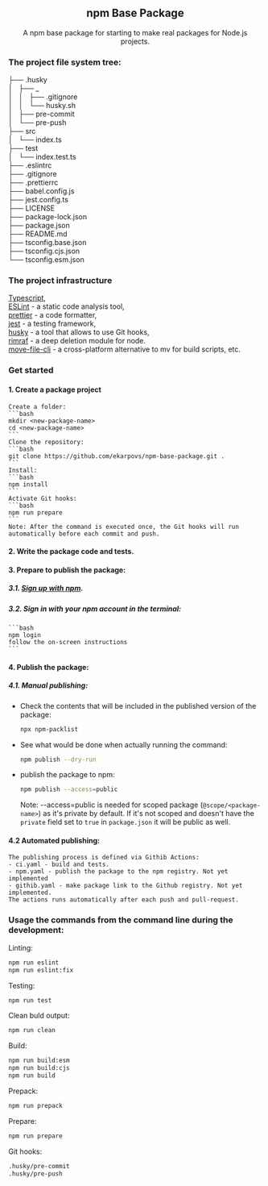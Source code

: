 <div align="center">

## npm Base Package

A npm base package for starting to make real packages for Node.js projects.

</div>


### The project file system tree:

├── .husky  
│   ├── _  
│   │   ├── .gitignore  
│   │   └── husky.sh  
│   ├── pre-commit  
│   └── pre-push  
├── src  
│   └── index.ts  
├── test  
│   └── index.test.ts  
├── .eslintrc  
├── .gitignore  
├── .prettierrc  
├── babel.config.js  
├── jest.config.ts  
├── LICENSE  
├── package-lock.json  
├── package.json  
├── README.md  
├── tsconfig.base.json  
├── tsconfig.cjs.json  
└── tsconfig.esm.json  

### The project infrastructure

[Typescript](http://www.typescriptlang.org/),  
[ESLint](https://www.npmjs.com/package/eslint) - a static code analysis tool,     
[prettier](https://www.npmjs.com/package/prettier) - a code formatter,  
[jest](https://www.npmjs.com/package/jest) - a testing framework,  
[husky](https://www.npmjs.com/package/husky) - a tool that allows to use Git hooks,  
[rimraf](https://www.npmjs.com/package/rimraf) - a deep deletion module for node.  
[move-file-cli](https://www.npmjs.com/package/move-file-cli) - a cross-platform alternative to mv for build scripts, etc.  

### Get started
#### 1. Create a package project

    Create a folder:
    ```bash
    mkdir <new-package-name>
    cd <new-package-name>
    ```
    Clone the repository:
    ```bash
    git clone https://github.com/ekarpovs/npm-base-package.git .
    ```
    Install:
    ```bash
    npm install
    ```
    Activate Git hooks:
    ```bash
    npm run prepare
    ```
    Note: After the command is executed once, the Git hooks will run automatically before each commit and push.

#### 2. Write the package code and tests.
#### 3. Prepare to publish the package: 
##### 3.1. [Sign up with npm](https://www.npmjs.com/signup).
##### 3.2. Sign in with your npm account in the terminal:
    ```bash
    npm login 
    follow the on-screen instructions
    ```
#### 4. Publish the package:
##### 4.1. Manual publishing:
 - Check the contents that will be included in the published version of the package:
    ```bash
    npx npm-packlist
    ```
 - See what would be done when actually running the command:
    ```bash
    npm publish --dry-run
    ```
 - publish the package to npm:
    ```bash
    npm publish --access=public
    ```
    Note: --access=public is needed for scoped package (`@scope/<package-name>`) as it's private by default. If it's not scoped and doesn't have the `private` field set to `true` in `package.json` it will be public as well.
#### 4.2 Automated publishing:
    The publishing process is defined via Githib Actions:
    - ci.yaml - build and tests.
    - npm.yaml - publish the package to the npm registry. Not yet implemented
    - githib.yaml - make package link to the Github registry. Not yet implemented.
    The actions runs automatically after each push and pull-request.

### Usage the commands from the command line during the development:

Linting:
```bash
npm run eslint
npm run eslint:fix
```
Testing:
```bash
npm run test
```
Clean buld output:
```bash
npm run clean
```
Build:
```bash
npm run build:esm
npm run build:cjs
npm run build
```
Prepack:
```bash
npm run prepack
```
Prepare:
```bash
npm run prepare
```
Git hooks:
```bash
.husky/pre-commit
.husky/pre-push
```